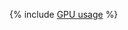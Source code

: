 {% include [GPU usage](../../../../_includes/user-guide/data-processing/spyt/thesaurus/gpu-usage.md) %}
